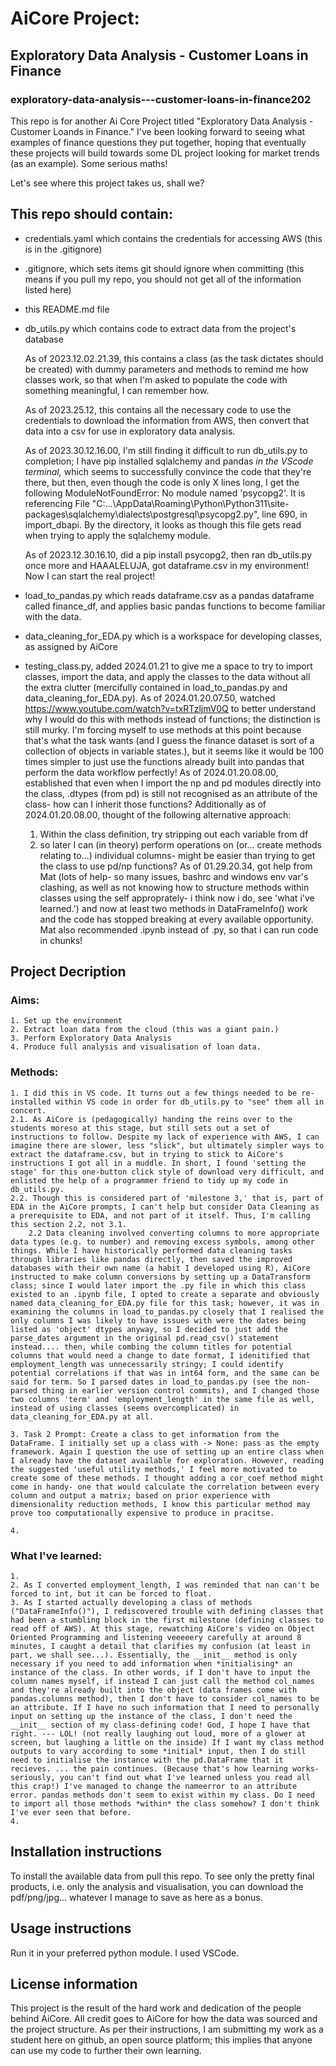 # AiCore Project:
## Exploratory Data Analysis - Customer Loans in Finance 
### exploratory-data-analysis---customer-loans-in-finance202

This repo is for another Ai Core Project titled "Exploratory Data 
Analysis - Customer Loands in Finance." I've been looking forward to 
seeing what examples of finance questions they put together, hoping that 
eventually these projects will build towards some DL project looking for 
market trends (as an example). Some serious maths!

Let's see where this project takes us, shall we?

## This repo should contain: 
- credentials.yaml which contains the credentials for accessing AWS (this is in the .gitignore)

- .gitignore, which sets items git should ignore when committing (this means if you pull my repo, you should not get all of the information listed here)

- this README.md file 

- db_utils.py which contains code to extract data from the project's database 

	As of 2023.12.02.21.39, this contains a class (as the task dictates should be created) with dummy parameters and methods to remind me how classes work, so that when I'm asked to populate the code with something meaningful, I can remember how.

	As of 2023.25.12, this contains all the necessary code to use the credentials to download the information from AWS, then convert that data into a csv for use in exploratory data analysis. 

	As of 2023.30.12.16.00, I'm still finding it difficult to run db_utils.py to completion; I have pip installed sqlalchemy and pandas *in the VScode terminal,* which seems to successfully convince the code that they're there, but then, even though the code is only X lines long, I get the following ModuleNotFoundError: No module named 'psycopg2'. It is referencing File "C:...\AppData\Roaming\Python\Python311\site-packages\sqlalchemy\dialects\postgresql\psycopg2.py", line 690, in import_dbapi. By the directory, it looks as though this file gets read when trying to apply the sqlalchemy module.  

	As of 2023.12.30.16.10, did a pip install psycopg2, then ran db_utils.py once more and HAAALELUJA, got dataframe.csv in my environment! Now I can start the real project! 

- load_to_pandas.py which reads dataframe.csv as a pandas dataframe called finance_df, and applies basic pandas functions to become familiar with the data. 

- data_cleaning_for_EDA.py which is a workspace for developing classes, as assigned by AiCore 

- testing_class.py, added 2024.01.21 to give me a space to try to import classes, import the data, and apply the classes to the data without all the extra clutter (mercifully contained in load_to_pandas.py and data_cleaning_for_EDA.py). 
	As of 2024.01.20.07.50, watched https://www.youtube.com/watch?v=txRTzljmV0Q to better understand why I would do this with methods instead of functions; the distinction is still murky. I'm forcing myself to use methods at this point because that's what the task wants (and I guess the finance dataset is sort of a collection of objects in variable states.), but it seems like it would be 100 times simpler to just use the functions already built into pandas that perform the data workflow perfectly! 
	As of 2024.01.20.08.00, established that even when I import the np and pd modules directly into the class, .dtypes (from pd) is still not recognised as an attribute of the class- how can I inherit those functions? 
	Additionally as of 2024.01.20.08.00, thought of the following alternative approach:     
	1.  Within the class definition, try stripping out each variable from df 
    2.  so later I can (in theory) perform operations on (or... create methods relating to...) individual columns- might be easier than trying to get the class to use pd/np functions? 
	As of 01.29.20.34, got help from Mat (lots of help- so many issues, bashrc and windows env var's clashing, as well as not knowing how to structure methods within classes using the self approprately- i think now i do, see 'what i've learned.') and now at least two methods in DataFrameInfo() work and the code has stopped breaking at every available opportunity. Mat also recommended .ipynb instead of .py, so that i can run code in chunks! 
## Project Decription 
### Aims: 
	1. Set up the environment
	2. Extract loan data from the cloud (this was a giant pain.)
	3. Perform Exploratory Data Analysis 
	4. Produce full analysis and visualisation of loan data. 
### Methods: 
	1. I did this in VS code. It turns out a few things needed to be re-installed within VS code in order for db_utils.py to "see" them all in concert. 
	2.1. As AiCore is (pedagogically) handing the reins over to the students moreso at this stage, but still sets out a set of instructions to follow. Despite my lack of experience with AWS, I can imagine there are slower, less "slick", but ultimately simpler ways to extract the dataframe.csv, but in trying to stick to AiCore's instructions I got all in a muddle. In short, I found 'setting the stage' for this one-button click style of download very difficult, and enlisted the help of a programmer friend to tidy up my code in db_utils.py. 
	2.2. Though this is considered part of 'milestone 3,' that is, part of EDA in the AiCore prompts, I can't help but consider Data Cleaning as a prerequisite to EDA, and not part of it itself. Thus, I'm calling this section 2.2, not 3.1.  
		2.2 Data cleaning involved converting columns to more appropriate data types (e.g. to number) and removing excess symbols, among other things. While I have historically performed data cleaning tasks through libraries like pandas directly, then saved the improved databases with their own name (a habit I developed using R), AiCore instructed to make column conversions by setting up a DataTransform class; since I would later import the .py file in which this class existed to an .ipynb file, I opted to create a separate and obviously named data_cleaning_for_EDA.py file for this task; however, it was in examining the columns in load_to_pandas.py closely that I realised the only columns I was likely to have issues with were the dates being listed as 'object' dtypes anyway, so I decided to just add the parse_dates argument in the original pd.read_csv() statement instead.... then, while combing the column titles for potential columns that would need a change to date format, I idenitified that employment_length was unnecessarily stringy; I could identify potential correlations if that was in int64 form, and the same can be said for term. So I parsed dates in load_to_pandas.py (see the non-parsed thing in earlier version control commits), and I changed those two columns 'term' and 'employment_length' in the same file as well, instead of using classes (seems overcomplicated) in data_cleaning_for_EDA.py at all. 
		
	3. Task 2 Prompt: Create a class to get information from the DataFrame. I initially set up a class with -> None: pass as the empty framework. Again I question the use of setting up an entire class when I already have the dataset available for exploration. However, reading the suggested 'useful utility methods,' I feel more motivated to create some of these methods. I thought adding a cor_coef method might come in handy- one that would calculate the correlation between every column and output a matrix; based on prior experience with dimensionality reduction methods, I know this particular method may prove too computationally expensive to produce in pracitse. 

	4. 
### What I've learned: 
	1. 
	2. As I converted employment_length, I was reminded that nan can't be forced to int, but it can be forced to float. 
	3. As I started actually developing a class of methods ("DataFrameInfo()"), I rediscovered trouble with defining classes that had been a stumbling block in the first milestone (defining classes to read off of AWS). At this stage, rewatching AiCore's video on Object Oriented Programming and listening veeeeery carefully at around 8 minutes, I caught a detail that clarifies my confusion (at least in part, we shall see...). Essentially, the __init__ method is only necessary if you need to add information when *initialising* an instance of the class. In other words, if I don't have to input the column names myself, if instead I can just call the method col_names and they're already built into the object (data frames come with pandas.columns method), then I don't have to consider col_names to be an attribute. If I have no such information that I need to personally input on setting up the instance of the class, I don't need the __init__ section of my class-defining code! God, I hope I have that right. --- LOL! (not really laughing out loud, more of a glower at screen, but laughing a little on the inside) If I want my class method outputs to vary according to some *initial* input, then I do still need to initialise the instance with the pd.DataFrame that it recieves. ... the pain continues. (Because that's how learning works- seriously, you can't find out what I've learned unless you read all this crap!) I've managed to change the nameerror to an attribute error. pandas methods don't seem to exist within my class. Do I need to import all those methods *within* the class somehow? I don't think I've ever seen that before. 
	4. 

## Installation instructions 
To install the available data from pull this repo. To see only the pretty final products, i.e. only the analysis and visualisation, you can download the pdf/png/jpg... whatever I manage to save as here as a bonus. 

## Usage instructions 
Run it in your preferred python module. I used VSCode. 

## License information 
This project is the result of the hard work and dedication of the people behind AiCore. All credit goes to AiCore for how the data was sourced and the project structure. As per their instructions, I am submitting my work as a student here on github, an open source platform; this implies that anyone can use my code to further their own learning.
